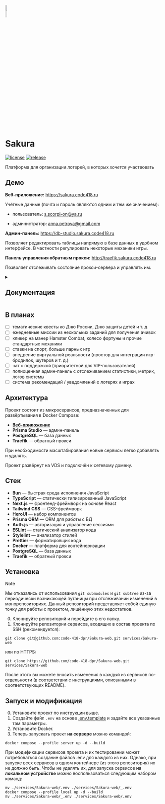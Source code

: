<img src="https://github.com/user-attachments/assets/46c93a2a-b585-46e0-8b2e-aaa2f8ce47ef" width="10%">

# Sakura

[![license](https://img.shields.io/github/license/code-418-dpr/Sakura)](https://opensource.org/licenses/MIT)
[![release](https://img.shields.io/github/v/release/code-418-dpr/Sakura?include_prereleases)](https://github.com/code-418-dpr/Sakura/releases)

Платформа для организации лотерей, в которых _хочется_ участвовать

## Демо

**Веб-приложение:** https://sakura.code418.ru

Учётные данные (почта и пароль являются одним и тем же значением):

- пользователь: s.scorpi-on@ya.ru

- администратор: anna.petrova@gmail.com

**Админ-панель:** https://db-studio.sakura.code418.ru

Позволяет редактировать таблицы напрямую в базе данных в удобном интерфейсе. В частности регулировать некоторые механики
игры.

**Панель управления обратным прокси:** http://traefik.sakura.code418.ru

Позволяет отслеживать состояние прокси-сервера и управлять им.

<details>
  <summary><h2>Документация</h2></summary>

### Авторизация
Производится по электронной почте и паролю. Поддерживается реферальная программа по промокоду, за которую пригласившему и приглашённому участникам начисляются вознаграждения. В скором времени будет добавлена авторизация по аккаунту Яндекса. 

<img src="https://github.com/user-attachments/assets/188d38be-b3ef-403a-b82d-7fc670252ea5" width="50%">


### Каталог

Позволяет удобно просматривать и искать подходящие лотереи по параметрам.

<img src="https://github.com/user-attachments/assets/89de5ca8-711e-4424-a15c-62584991d021" width="50%">


### Рейтинговая таблица

Помимо баланса средств, пользователь имеет рейтинг, увеличивающийся при активности на платформе. Ежемесячно
пользователи, набравшие больше всего опыта за месяц, будут награждаться. В зависимости от опыта, у пользователя
отображается статус (от новичка, к примеру, до лудомана — это конфигурируется в админ-панели).

<img src="https://github.com/user-attachments/assets/348b92b1-dd8c-4f4b-9e6f-e2ada0f46d91" width="50%">


#### Тамагочи

У каждого пользователя имеется своя Сакура, которая начинает увядать через несколько дней, если в профиле отсутствует
активность (пополнения счёта, покупки билетов и т. д.).

<img src="https://github.com/user-attachments/assets/5c8b0499-545e-4604-9621-73da7a95e254" width="50%">


### Лотереи

- реальные (соответствуют законодательству РФ, призы — деньги или товары);
- виртуальные (не имеют ограничений, призы — бонусная валюта).

Создаются из аккаунта администратора, который может указать тираж билетов, количество всех победителей и суперпризёров,
стоимость билета и т. д. Перед созданием реальной лотереи видит чистую прибыль с неё и при экономической неэффективности
не позволяет её создать.

<img src="https://github.com/user-attachments/assets/da607d62-0e7b-42ba-b724-9fbc6e5e49d1" width="50%">
<img src="https://github.com/user-attachments/assets/7c46f052-bc0f-43de-8088-d201b48025a7" width="50%">



Пользователи могут покупать билеты на лотереи и после их завершения видеть, победили ли они. И если да — то какие призы выиграли.

<img src="https://github.com/user-attachments/assets/dfa3a886-5f7a-4b7a-8e8d-6c79d1e56b2f" width="50%">


#### Игры

Позволяют зарабатывать бонусные баллы или проходить миссии.

#### Морской бой (VIP)
Парная игра, доступная только VIP-пользователям. Если одновременно несколько пользователей решили поиграть, система соединит их в одну партию (в противном случае соперником выступит автомат). Игроки устанавливают одинаковую сумму ставки. Победитель возвращает свою и забирает ставку противника.

<img src="https://github.com/user-attachments/assets/af775dae-38cf-40c9-bc0d-e7b185da6c91" width="50%">

#### Русская рулетка

<img src="https://github.com/user-attachments/assets/60d73f9c-1d9f-460f-b42b-54044e9f02dc" width="50%">


#### 5 букв

<img src="https://github.com/user-attachments/assets/ffbbdf49-d3af-408e-8349-446848207d1f" width="50%">

#### Дорожки

<img src="https://github.com/user-attachments/assets/5b892d2e-c201-478f-996e-6b671130427f" width="50%">

#### Бочка

<img src="https://github.com/user-attachments/assets/6eddf377-67c7-4fc3-8a81-a25b3ecf082d" width="50%">

#### Сапёр

<img src="https://github.com/user-attachments/assets/f2ebc5d7-61cc-4749-9301-458acced2691" width="50%">

#### Игровой автомат

<img src="https://github.com/user-attachments/assets/fd4b156a-eb43-48f9-b989-d8bbb9f55963" width="50%">


#### Скретч-карты

<img src="https://github.com/user-attachments/assets/f3923be4-bd6e-430d-8770-5ccba0dcbc5e" width="50%">
<img src="https://github.com/user-attachments/assets/2af2518c-9a48-4705-8ea6-e11e99a792fb" width="50%">

#### Ачивки

Выдаются за выполнение определённых заданий (к примеру, «Азартный игрок» за покупку 5 лепестков в день). В скором времени будут конфигурироваться в админ-панели.

<img src="https://github.com/user-attachments/assets/5c8b0499-545e-4604-9621-73da7a95e254" width="50%">

#### Админ-панель

Изменение параметров возможно на странице [админ-панели](https://db-studio.sakura.code418.ru). Поддерживается, к
примеру, настройка уровней пользователей (UserLevel) и стоимости билетов (Ticket). Планируется расширение возможностей 
кастомизации путём переноса коэффициентов, наценок, скидок и т. д. в БД.

<img src="https://github.com/user-attachments/assets/93cfa4d6-fc37-4b52-9702-fe2db8aa4088" width="50%">

### Лендинг

Отображает маркетинговую информацию о проекте (впоследствии будет актуализирована).

<img src="https://github.com/user-attachments/assets/a91abf57-a78d-40cd-bd51-d5e71fc3d751" width="50%">

</details>

## В планах

- [ ] тематические квесты ко Дню России, Дню защиты детей и т. д.
- [ ] ежедневные миссии из нескольких заданий для получения ачивок
- [ ] кликер на манер Hamster Combat, колесо фортуны и прочие стандартные механики
- [ ] ставки на спорт, больше парных игр
- [ ] внедрение виртуальной реальности (простор для интеграции игр-бродилок, шутеров и т. д.)
- [ ] чат с поддержкой (приоритетной для VIP-пользователей)
- [ ] полноценная админ-панель с отслеживанием статистики, метрик, логов системы
- [ ] система рекомендаций / уведомлений о лотерях и играх

## Архитектура

Проект состоит из микросервисов, предназначенных для развёртывания в Docker Compose:

- **[Веб-приложение](https://github.com/code-418-dpr/Sakura-web)**
- **Prisma Studio** — админ-панель
- **PostgreSQL** — база данных
- **Traefik** — обратный прокси

При необходимости масштабирования новые сервисы легко добавлять и удалять.

Проект развёрнут на VDS и подключён к сетевому домену.

## Стек

- **Bun** — быстрая среда исполнения JavaScript
- **TypeScript** — статически типизированный JavaScript
- **Next.js** — фронтенд-фреймворк на основе React
- **Tailwind CSS** — CSS-фреймворк
- **HeroUI** — набор компонентов
- **Prisma ORM** — ORM для работы с БД
- **Auth.js** — авторизация и управление сессиями
- **ESLint** — статический анализатор кода
- **Stylelint** — анализатор стилей
- **Prettier** — форматировщик кода
- **Docker** — платформа для контейнеризации
- **PostgreSQL** — база данных
- **Traefik** — обратный прокси

## Установка

> [!NOTE]
> Мы отказались от использования `git submodules` и `git subtree` из-за периодически возникающей путаницы при
> отслеживании изменений в монорепозиториях. Данный репозиторий представляет собой единую точку для работы с проектом,
> лишённую этих недостатков.

0. Клонируйте репозиторий и перейдите в его папку.
1. Клонируйте репозитории сервисов, входящих в состав проекта по SSH (рекомендуется):

```shell
git clone git@github.com:code-418-dpr/Sakura-web.git services/Sakura-web
```

или по HTTPS:

```shell
git clone https://github.com/code-418-dpr/Sakura-web.git services/Sakura-web
```

После этого вы можете вносить изменения в каждый из сервисов по-отдельности (в соответствии с инструкциями, описанными в
соответствующих README).

## Запуск и модификация

0. Установите проект по инструкции выше.
1. Создайте файл `.env` на основе [.env.template](.env.template) и задайте все указанные там параметры.
2. Установите Docker.
3. Теперь запускать проект **на сервере** можно командой:

```shell
docker compose --profile server up -d --build
```

При модификации сервисов проекта и их тестировании может потребоваться создание файлов .env для каждого из них. Однако,
при запуске всех сервисов в одном контейнере (из этого репозитория) их не должно быть. Чтобы не удалять их, для запуска
сервисов **на локальном устройстве** можно воспользоваться следующим набором команд:

```shell
mv ./services/Sakura-web/.env ./services/Sakura-web/_.env
docker compose --profile local up -d --build
mv ./services/Sakura-web/_.env ./services/Sakura-web/.env 
```
